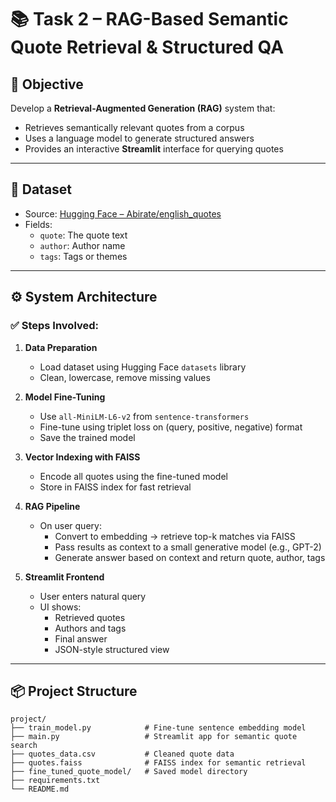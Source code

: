 # 📚 Task 2 – RAG-Based Semantic Quote Retrieval & Structured QA

## 🎯 Objective

Develop a **Retrieval-Augmented Generation (RAG)** system that:
- Retrieves semantically relevant quotes from a corpus
- Uses a language model to generate structured answers
- Provides an interactive **Streamlit** interface for querying quotes

---

## 🧠 Dataset

- Source: [Hugging Face – Abirate/english_quotes](https://huggingface.co/datasets/Abirate/english_quotes)
- Fields:
  - `quote`: The quote text
  - `author`: Author name
  - `tags`: Tags or themes

---

## ⚙️ System Architecture

### ✅ Steps Involved:

1. **Data Preparation**  
   - Load dataset using Hugging Face `datasets` library  
   - Clean, lowercase, remove missing values

2. **Model Fine-Tuning**  
   - Use `all-MiniLM-L6-v2` from `sentence-transformers`  
   - Fine-tune using triplet loss on (query, positive, negative) format  
   - Save the trained model

3. **Vector Indexing with FAISS**  
   - Encode all quotes using the fine-tuned model  
   - Store in FAISS index for fast retrieval

4. **RAG Pipeline**  
   - On user query:
     - Convert to embedding → retrieve top-k matches via FAISS
     - Pass results as context to a small generative model (e.g., GPT-2)
     - Generate answer based on context and return quote, author, tags

5. **Streamlit Frontend**  
   - User enters natural query
   - UI shows:
     - Retrieved quotes
     - Authors and tags
     - Final answer
     - JSON-style structured view

---

## 📦 Project Structure

```text
project/
├── train_model.py            # Fine-tune sentence embedding model
├── main.py                   # Streamlit app for semantic quote search
├── quotes_data.csv           # Cleaned quote data
├── quotes.faiss              # FAISS index for semantic retrieval
├── fine_tuned_quote_model/   # Saved model directory
├── requirements.txt
└── README.md
